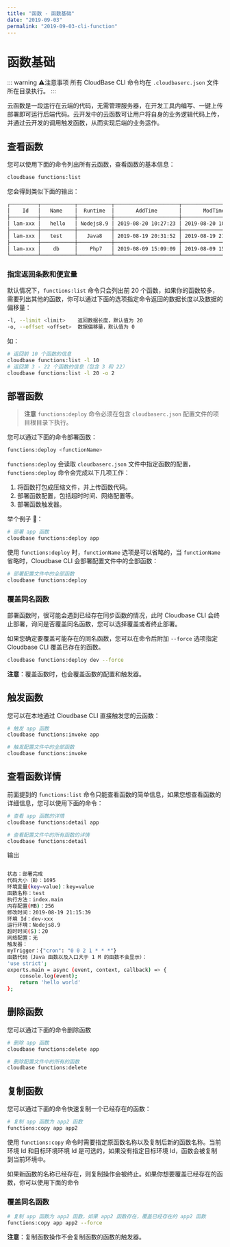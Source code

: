 ```yaml
---
title: "函数 - 函数基础"
date: "2019-09-03"
permalink: "2019-09-03-cli-function"
---
```


# 函数基础

::: warning ⚠️注意事项
所有 CloudBase CLI 命令均在 `.cloudbaserc.json` 文件所在目录执行。
:::

云函数是一段运行在云端的代码，无需管理服务器，在开发工具内编写、一键上传部署即可运行后端代码。云开发中的云函数可让用户将自身的业务逻辑代码上传，并通过云开发的调用触发函数，从而实现后端的业务运作。

## 查看函数

您可以使用下面的命令列出所有云函数，查看函数的基本信息：

```sh
cloudbase functions:list
```

您会得到类似下面的输出：

```sh
┌─────────┬───────────┬───────────┬─────────────────────┬─────────────────────┬──────────┐
│    Id   │   Name    │  Runtime  │       AddTime       │       ModTime       │  Status  │
├─────────┼───────────┼───────────┼─────────────────────┼─────────────────────┼──────────┤
│ lam-xxx │   hello   │ Nodejs8.9 │ 2019-08-20 10:27:23 │ 2019-08-20 10:27:23 │ 部署完成  │
├─────────┼───────────┼───────────┼─────────────────────┼─────────────────────┼──────────┤
│ lam-xxx │   test    │   Java8   │ 2019-08-19 20:31:52 │ 2019-08-19 21:15:39 │ 部署完成  │
├─────────┼───────────┼───────────┼─────────────────────┼─────────────────────┼──────────┤
│ lam-xxx │    db     │    Php7   │ 2019-08-09 15:09:09 │ 2019-08-09 15:41:41 │ 部署完成  │
└─────────┴───────────┴───────────┴─────────────────────┴─────────────────────┴──────────┘
```

### 指定返回条数和便宜量

默认情况下，`functions:list` 命令只会列出前 20 个函数，如果你的函数较多，需要列出其他的函数，你可以通过下面的选项指定命令返回的数据长度以及数据的偏移量：

```sh
-l, --limit <limit>    返回数据长度，默认值为 20
-o, --offset <offset>  数据偏移量，默认值为 0
```

如：

```sh
# 返回前 10 个函数的信息
cloudbase functions:list -l 10
# 返回第 3 - 22 个函数的信息（包含 3 和 22）
cloudbase functions:list -l 20 -o 2
```

## 部署函数

> **注意** `functions:deploy` 命令必须在包含 `cloudbaserc.json` 配置文件的项目根目录下执行。

您可以通过下面的命令部署函数：

```sh
functions:deploy <functionName>
```

`functions:deploy` 会读取 `cloudbaserc.json` 文件中指定函数的配置，`functions:deploy` 命令会完成以下几项工作：

1. 将函数打包成压缩文件，并上传函数代码。
2. 部署函数配置，包括超时时间、网络配置等。
3. 部署函数触发器。

举个例子 🌰：

```sh
# 部署 app 函数
cloudbase functions:deploy app
```

使用 `functions:deploy` 时，`functionName` 选项是可以省略的，当 `functionName` 省略时，Cloudbase CLI 会部署配置文件中的全部函数：

```sh
# 部署配置文件中的全部函数
cloudbase functions:deploy
```

### 覆盖同名函数

部署函数时，很可能会遇到已经存在同步函数的情况，此时 Cloudbase CLI 会终止部署，询问是否覆盖同名函数，您可以选择覆盖或者终止部署。

如果您确定要覆盖可能存在的同名函数，您可以在命令后附加 `--force` 选项指定 Cloudbase CLI 覆盖已存在的函数。

```sh
cloudbase functions:deploy dev --force
```

**注意**：覆盖函数时，也会覆盖函数的配置和触发器。

## 触发函数

您可以在本地通过 Cloudbase CLI 直接触发您的云函数：

```sh
# 触发 app 函数
cloudbase functions:invoke app

# 触发配置文件中的全部函数
cloudbase functions:invoke
```

## 查看函数详情

前面提到的 `functions:list` 命令只能查看函数的简单信息，如果您想查看函数的详细信息，您可以使用下面的命令：

```sh
# 查看 app 函数的详情
cloudbase functions:detail app

# 查看配置文件中的所有函数的详情
cloudbase functions:detail
```

输出

```sh

状态：部署完成
代码大小（B）：1695
环境变量(key=value)：key=value
函数名称：test
执行方法：index.main
内存配置(MB)：256
修改时间：2019-08-19 21:15:39
环境 Id：dev-xxx
运行环境：Nodejs8.9
超时时间(S)：20
网络配置：无
触发器：
myTrigger：{"cron": "0 0 2 1 * * *"}
函数代码（Java 函数以及入口大于 1 M 的函数不会显示）：
'use strict';
exports.main = async (event, context, callback) => {
    console.log(event);
    return 'hello world'
};

```

## 删除函数

您可以通过下面的命令删除函数

```sh
# 删除 app 函数
cloudbase functions:delete app

# 删除配置文件中的所有的函数
cloudbase functions:delete
```

## 复制函数

您可以通过下面的命令快速复制一个已经存在的函数：

```sh
# 复制 app 函数为 app2 函数
functions:copy app app2
```

使用 `functions:copy` 命令时需要指定原函数名称以及复制后新的函数名称。当前环境 Id 和目标环境环境 Id 是可选的，如果没有指定目标环境 Id，函数会被复制到当前环境中。

如果新函数的名称已经存在，则复制操作会被终止。如果你想要覆盖已经存在的函数，你可以使用下面的命令

### 覆盖同名函数

```sh
# 复制 app 函数为 app2 函数，如果 app2 函数存在，覆盖已经存在的 app2 函数
functions:copy app app2 --force
```

**注意**：复制函数操作不会复制函数的函数的触发器。